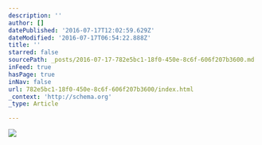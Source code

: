 ```yaml
---
description: ''
author: []
datePublished: '2016-07-17T12:02:59.629Z'
dateModified: '2016-07-17T06:54:22.888Z'
title: ''
starred: false
sourcePath: _posts/2016-07-17-782e5bc1-18f0-450e-8c6f-606f207b3600.md
inFeed: true
hasPage: true
inNav: false
url: 782e5bc1-18f0-450e-8c6f-606f207b3600/index.html
_context: 'http://schema.org'
_type: Article

---
```

![](https://the-grid-user-content.s3-us-west-2.amazonaws.com/b82ae498-cb67-4102-9100-955a45afca95.jpg)